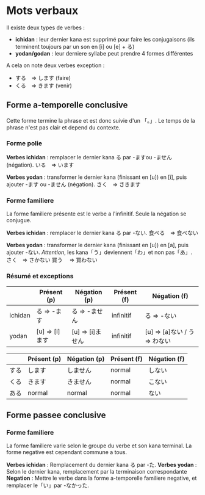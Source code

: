 <!-- TITLE: Mots Verbaux -->
<!-- SUBTITLE: Equivalents des verbes -->

# Mots verbaux
Il existe deux types de verbes :
- **ichidan** : leur dernier kana est supprimé pour faire les conjugaisons (ils terminent toujours par un son en [i] ou [e] + る)
- **yodan/godan** : leur derniere syllabe peut prendre 4 formes différentes

A cela on note deux verbes exception :
- する　=> します (faire)
- くる　=> きます (venir)

## Forme a-temporelle conclusive
Cette forme termine la phrase et est donc suivie d'un 「。」.
Le temps de la phrase n'est pas clair et depend du contexte.

### Forme polie
**Verbes ichidan** : remplacer le dernier kana る par -ますou -ません (négation).
いる　=> います

**Verbes yodan** : transformer le dernier kana (finissant en [u]) en [i], puis ajouter -ます ou -ません (négation).
さく　=> さきます

### Forme familiere
La forme familiere présente est le verbe a l'infinitif. Seule la négation se conjugue.

**Verbes ichidan** : remplacer le dernier kana る par -ない.
食べる　=> 食べない

**Verbes yodan** : transformer le dernier kana (finissant en [u]) en [a], puis ajouter -ない.
*Attention*, les kana「う」deviennent「わ」et non pas「あ」.
さく　=> さかない
買う 　=> 買わない

### Résumé et exceptions

|         	| Présent (p)    	| Négation (p)     	| Présent (f) 	| Négation (f)                	|
|---------	|----------------	|------------------	|-------------	|-----------------------------	|
| ichidan 	| る => -ます    	| る => -ません    	| infinitif   	| る => -ない                 	|
| yodan   	| [u] => [i]ます 	| [u] => [i]ません 	| infinitif   	| [u] => [a]ない / う => わない 	|

|      | Présent (p) | Négation (p) | Présent (f) | Négation (f) |
|------|-------------|--------------|-------------|--------------|
| する | します      | しません     | normal      | しない       |
| くる | きます      | きません     | normal      | こない       |
| ある | normal      | normal       | normal      | ない         |


## Forme passee conclusive

### Forme familiere
La forme familiere varie selon le groupe du verbe et son kana terminal. 
La forme negative est cependant commune a tous.

**Verbes ichidan** : Remplacement du dernier kana る par -た.
**Verbes yodan** : Selon le dernier kana, remplacement par la terminaison correspondante
**Negation** : Mettre le verbe dans la forme a-temporelle familiere negative, et remplacer le「い」par -なかった.


